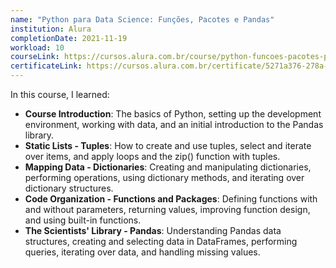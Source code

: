 ```yaml
---
name: "Python para Data Science: Funções, Pacotes e Pandas"
institution: Alura
completionDate: 2021-11-19
workload: 10
courseLink: https://cursos.alura.com.br/course/python-funcoes-pacotes-pandas
certificateLink: https://cursos.alura.com.br/certificate/5271a376-278a-4b87-99f6-fbb50afc64af?lang=pt_BR
---
```


In this course, I learned:

- **Course Introduction**: The basics of Python, setting up the development environment, working with data, and an initial introduction to the Pandas library.
- **Static Lists - Tuples**: How to create and use tuples, select and iterate over items, and apply loops and the zip() function with tuples.
- **Mapping Data - Dictionaries**: Creating and manipulating dictionaries, performing operations, using dictionary methods, and iterating over dictionary structures.
- **Code Organization - Functions and Packages**: Defining functions with and without parameters, returning values, improving function design, and using built-in functions.
- **The Scientists' Library - Pandas**: Understanding Pandas data structures, creating and selecting data in DataFrames, performing queries, iterating over data, and handling missing values.
